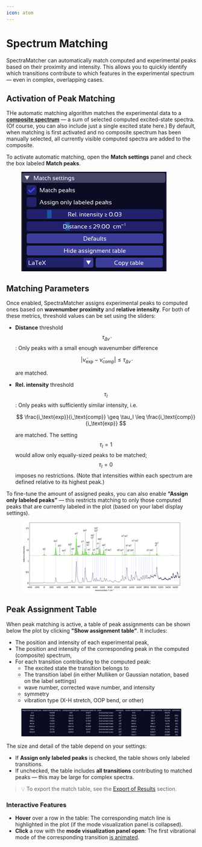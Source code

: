 ```yaml
---
icon: atom
---
```


# Spectrum Matching

SpectraMatcher can automatically match computed and experimental peaks based on their proximity and intensity. This allows you to quickly identify which transitions contribute to which features in the experimental spectrum — even in complex, overlapping cases.

## Activation of Peak Matching

THe automatic matching algorithm matches the experimental data to a [**composite spectrum**](spectra_controls.md#composite-spectrum) — a sum of selected computed excited-state spectra. (Of course, you can also include just a single excited state here.) By default, when matching is first activated and no composite spectrum has been manually selected, all currently visible computed spectra are added to the composite.

To activate automatic matching, open the **Match settings** panel and check the box labeled **Match peaks**.

<figure><img src=".gitbook/assets/match_settings.png" alt="Match settings panel"><figcaption></figcaption></figure>

## Matching Parameters

Once enabled, SpectraMatcher assigns experimental peaks to computed ones based on **wavenumber proximity** and **relative intensity**. For both of these metrics, threshold values can be set using the sliders:

*   **Distance** threshold $$\tau_{\Delta \tilde{\nu}}$$: Only peaks with a small enough wavenumber difference

    $$
    |\tilde{\nu}_\text{exp} - \tilde{\nu}_\text{comp} | \leq \tau_{\Delta \tilde{\nu}}
    $$

    are matched.
*   **Rel. intensity** threshold $$\tau_I$$: Only peaks with sufficiently similar intensity, i.e.

    $$
    \frac{i_\text{exp}}{i_\text{comp}} \geq \tau_I \leq \frac{i_\text{comp}}{i_\text{exp}}
    $$

    are matched. The setting $$\tau_I=1$$ would allow only equally-sized peaks to be matched; $$\tau_I=0$$ imposes no restrictions. (Note that intensities within each spectrum are defined relative to its highest peak.)

To fine-tune the amount of assigned peaks, you can also enable **“Assign only labeled peaks”** — this restricts matching to only those computed peaks that are currently labeled in the plot (based on your label display settings).

<figure><img src=".gitbook/assets/match_plot.png" alt="Plot of matched labeled vibronic spectra"><figcaption></figcaption></figure>

## Peak Assignment Table

When peak matching is active, a table of peak assignments can be shown below the plot by clicking **"Show assignment table"**. It includes:

* The position and intensity of each experimental peak,
* The position and intensity of the corresponding peak in the computed (composite) spectrum,
* For each transition contributing to the computed peak:
  * The excited state the transition belongs to
  * The transition label (in either Mulliken or Gaussian notation, based on the label settings)
  * wave number, corrected wave number, and intensity
  * symmetry
  * vibration type (X-H stretch, OOP bend, or other)

<figure><img src=".gitbook/assets/table.png" alt="Assignment table example"><figcaption></figcaption></figure>

The size and detail of the table depend on your settings:

* If **Assign only labeled peaks** is checked, the table shows only labeled transitions.
* If unchecked, the table includes **all transitions** contributing to matched peaks — this may be large for complex spectra.

> 💡 To export the match table, see the [Export of Results](exports.md) section.

### Interactive Features

* **Hover** over a row in the table: The corresponding match line is highlighted in the plot (if the mode visualization panel is collapsed).
* **Click** a row with the **mode visualization panel open**: The first vibrational mode of the corresponding transition [is animated](spectra_controls.md#vibrational-mode-animations).
